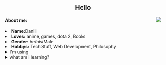 <body>
<br>
 <br>
<!-- <img src="https://i.imgur.com/jx17oHT.gif"> -->
<div>
<h2 align="center"> Hello </h2>
<img src="https://64.media.tumblr.com/e1be22be95515be89bd9e2dfe57ee50e/tumblr_mt73fsIRe91qiz0hvo1_500.gif" align="right">
 <h4>About me:</h4>
<li>
 <b>Name:</b>Daniil</li>
<li>
<b>Loves:</b> anime, games, dota 2, Books
</li>
<li>
<b>Gender:</b> he/his/Male
</li>
<li>
<b>Hobbys:</b> Tech Stuff, Web Development, Philosophy
</li>
<details>
 <summary>I'm using</summary>
  <p align="left">
  <summary><p>Python</p></summary>
  <summary><p>Django</p></summary>
  <summary><p>Sqlalchemy</p></summary>
  <summary><p>Numpy</p></summary>
  <summary><p>Aiogram</p></summary>
  <summary><p>Redis</p></summary>
  <summary><p>Mongodb</p></summary>
  <summary><p>MySQL</p></summary>
  <summary><p>PostgreSQL</p></summary>
 </p>
</details>
 <details>
  <summary>what am i learning?</summary>
  <p align="left">
  <summary><p>Python</p></summary>
  <summary><p>FastAPI</p></summary>
  <summary><p>Datascience</p></summary>
   <summary><p>C</p></summary>
 </p>
</div>
<div>
